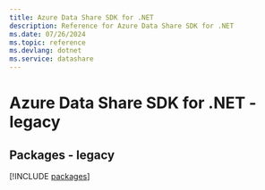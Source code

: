 ```yaml
---
title: Azure Data Share SDK for .NET
description: Reference for Azure Data Share SDK for .NET
ms.date: 07/26/2024
ms.topic: reference
ms.devlang: dotnet
ms.service: datashare
---
```

# Azure Data Share SDK for .NET - legacy
## Packages - legacy
[!INCLUDE [packages](data-share-index.md)]